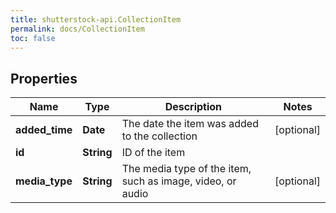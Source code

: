 ```yaml
---
title: shutterstock-api.CollectionItem
permalink: docs/CollectionItem
toc: false
---
```




## Properties

Name | Type | Description | Notes
------------ | ------------- | ------------- | -------------
**added_time** | **Date** | The date the item was added to the collection | [optional] 
**id** | **String** | ID of the item | 
**media_type** | **String** | The media type of the item, such as image, video, or audio | [optional] 


